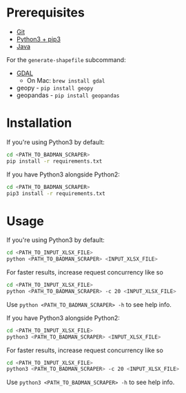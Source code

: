 

# Prerequisites
* [Git](https://git-scm.com/downloads)
* [Python3 + pip3](https://www.python.org/downloads/)
* [Java](https://www.java.com/en/download/help/download_options.html)

For the `generate-shapefile` subcommand:
* [GDAL](https://gdal.org/)
  * On Mac: `brew install gdal`
* geopy - `pip install geopy`
* geopandas - `pip install geopandas`


# Installation
If you're using Python3 by default:
```bash
cd <PATH_TO_BADMAN_SCRAPER>
pip install -r requirements.txt
```

If you have Python3 alongside Python2:
```bash
cd <PATH_TO_BADMAN_SCRAPER>
pip3 install -r requirements.txt
```

# Usage
If you're using Python3 by default:
```bash
cd <PATH_TO_INPUT_XLSX_FILE>
python <PATH_TO_BADMAN_SCRAPER> <INPUT_XLSX_FILE>
```

For faster results, increase request concurrency like so

```bash
cd <PATH_TO_INPUT_XLSX_FILE>
python <PATH_TO_BADMAN_SCRAPER> -c 20 <INPUT_XLSX_FILE>
```

Use `python <PATH_TO_BADMAN_SCRAPER> -h` to see help info.

If you have Python3 alongside Python2:
```bash
cd <PATH_TO_INPUT_XLSX_FILE>
python3 <PATH_TO_BADMAN_SCRAPER> <INPUT_XLSX_FILE>
```

For faster results, increase request concurrency like so

```bash
cd <PATH_TO_INPUT_XLSX_FILE>
python3 <PATH_TO_BADMAN_SCRAPER> -c 20 <INPUT_XLSX_FILE>
```

Use `python3 <PATH_TO_BADMAN_SCRAPER> -h` to see help info.
